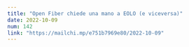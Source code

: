 ```yaml
---
title: "Open Fiber chiede una mano a EOLO (e viceversa)"
date: 2022-10-09
num: 142
link: "https://mailchi.mp/e751b7969e80/2022-10-09"
---
```

